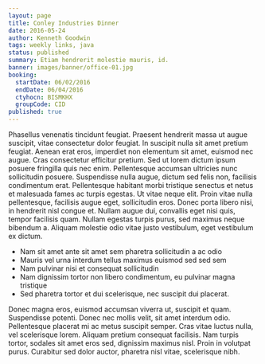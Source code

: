 ```yaml
---
layout: page
title: Conley Industries Dinner
date: 2016-05-24
author: Kenneth Goodwin
tags: weekly links, java
status: published
summary: Etiam hendrerit molestie mauris, id.
banner: images/banner/office-01.jpg
booking:
  startDate: 06/02/2016
  endDate: 06/04/2016
  ctyhocn: BISMKHX
  groupCode: CID
published: true
---
```

Phasellus venenatis tincidunt feugiat. Praesent hendrerit massa ut augue suscipit, vitae consectetur dolor feugiat. In suscipit nulla sit amet pretium feugiat. Aenean erat eros, imperdiet non elementum sit amet, euismod nec augue. Cras consectetur efficitur pretium. Sed ut lorem dictum ipsum posuere fringilla quis nec enim. Pellentesque accumsan ultricies nunc sollicitudin posuere. Suspendisse nulla augue, dictum sed felis non, facilisis condimentum erat. Pellentesque habitant morbi tristique senectus et netus et malesuada fames ac turpis egestas. Ut vitae neque elit. Proin vitae nulla pellentesque, facilisis augue eget, sollicitudin eros. Donec porta libero nisi, in hendrerit nisl congue et. Nullam augue dui, convallis eget nisi quis, tempor facilisis quam. Nullam egestas turpis purus, sed maximus neque bibendum a. Aliquam molestie odio vitae justo vestibulum, eget vestibulum ex dictum.

* Nam sit amet ante sit amet sem pharetra sollicitudin a ac odio
* Mauris vel urna interdum tellus maximus euismod sed sed sem
* Nam pulvinar nisi et consequat sollicitudin
* Nam dignissim tortor non libero condimentum, eu pulvinar magna tristique
* Sed pharetra tortor et dui scelerisque, nec suscipit dui placerat.

Donec magna eros, euismod accumsan viverra ut, suscipit et quam. Suspendisse potenti. Donec nec mollis velit, sit amet interdum odio. Pellentesque placerat mi ac metus suscipit semper. Cras vitae luctus nulla, vel scelerisque lorem. Aliquam pretium consequat facilisis. Nam turpis tortor, sodales sit amet eros sed, dignissim maximus nisl. Proin in volutpat purus. Curabitur sed dolor auctor, pharetra nisl vitae, scelerisque nibh.
